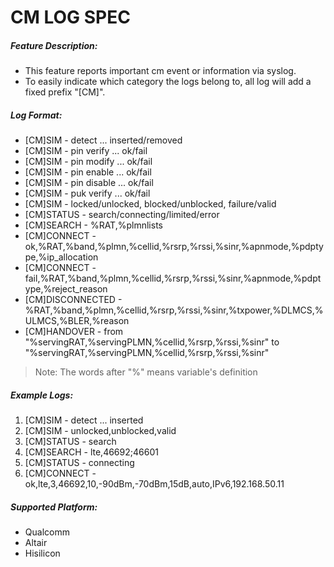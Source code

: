 # CM LOG SPEC

##### Feature Description:

-	This feature reports important cm event or information via syslog.
-	To easily indicate which category the logs belong to, all log will add a fixed prefix "[CM]".

##### Log Format:

-	[CM]SIM - detect ... inserted/removed
-	[CM]SIM - pin verify ... ok/fail
-	[CM]SIM - pin modify ... ok/fail
-	[CM]SIM - pin enable ... ok/fail
-	[CM]SIM - pin disable ... ok/fail
-	[CM]SIM - puk verify ... ok/fail
-	[CM]SIM - locked/unlocked, blocked/unblocked, failure/valid
-	[CM]STATUS - search/connecting/limited/error
-	[CM]SEARCH - %RAT,%plmnlists
-	[CM]CONNECT - ok,%RAT,%band,%plmn,%cellid,%rsrp,%rssi,%sinr,%apnmode,%pdptype,%ip_allocation
-	[CM]CONNECT - fail,%RAT,%band,%plmn,%cellid,%rsrp,%rssi,%sinr,%apnmode,%pdptype,%reject_reason
-	[CM]DISCONNECTED - %RAT,%band,%plmn,%cellid,%rsrp,%rssi,%sinr,%txpower,%DLMCS,%ULMCS,%BLER,%reason
-	[CM]HANDOVER - from "%servingRAT,%servingPLMN,%cellid,%rsrp,%rssi,%sinr" to "%servingRAT,%servingPLMN,%cellid,%rsrp,%rssi,%sinr"

>	Note: The words after "%" means variable's definition

##### Example Logs:

1.	[CM]SIM - detect ... inserted
2.	[CM]SIM - unlocked,unblocked,valid
3.	[CM]STATUS - search
4.	[CM]SEARCH - lte,46692;46601
5.	[CM]STATUS - connecting
6.	[CM]CONNECT - ok,lte,3,46692,10,-90dBm,-70dBm,15dB,auto,IPv6,192.168.50.11

##### Supported Platform:

-	Qualcomm
-	Altair
-	Hisilicon
